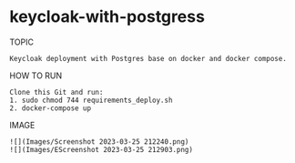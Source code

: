 # keycloak-with-postgress


TOPIC

    Keycloak deployment with Postgres base on docker and docker compose.

	
HOW TO RUN
	
    Clone this Git and run:
    1. sudo chmod 744 requirements_deploy.sh
    2. docker-compose up

IMAGE
    
    ![](Images/Screenshot 2023-03-25 212240.png)
    ![](Images/EScreenshot 2023-03-25 212903.png)

